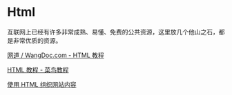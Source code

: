 # Html

互联网上已经有许多非常成熟、易懂、免费的公共资源，这里放几个他山之石，都是非常优质的资源。

[网道 / WangDoc.com - HTML 教程](https://wangdoc.com/html/)

[HTML 教程 - 菜鸟教程](https://www.runoob.com/html/html-tutorial.html)

[使用 HTML 组织网站内容](https://developer.mozilla.org/zh-CN/docs/Learn/HTML)
